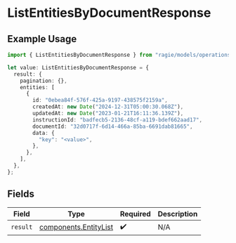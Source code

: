 # ListEntitiesByDocumentResponse

## Example Usage

```typescript
import { ListEntitiesByDocumentResponse } from "ragie/models/operations";

let value: ListEntitiesByDocumentResponse = {
  result: {
    pagination: {},
    entities: [
      {
        id: "0ebea84f-576f-425a-9197-438575f2159a",
        createdAt: new Date("2024-12-31T05:00:30.068Z"),
        updatedAt: new Date("2023-01-21T16:11:36.139Z"),
        instructionId: "badfecb5-2136-48cf-a119-bdef662aad17",
        documentId: "32d0717f-6d14-466a-85ba-6691dab81665",
        data: {
          "key": "<value>",
        },
      },
    ],
  },
};
```

## Fields

| Field                                                          | Type                                                           | Required                                                       | Description                                                    |
| -------------------------------------------------------------- | -------------------------------------------------------------- | -------------------------------------------------------------- | -------------------------------------------------------------- |
| `result`                                                       | [components.EntityList](../../models/components/entitylist.md) | :heavy_check_mark:                                             | N/A                                                            |